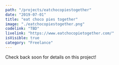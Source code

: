 ```yaml
---
path: "/projects/eatchocopiestogether"
date: "2019-07-01"
title: "eat choco pies together"
image: "./eatchocopiestogether.png"
codelink: "TBD"
livelink: "https://www.eatchocopietogether.com/"
isVisible: true
category: "Freelance"
---
```


Check back soon for details on this project!